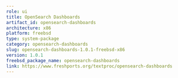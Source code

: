 ```yaml
---
role: ui
title: OpenSearch Dashboards
artifact_id: opensearch-dashboards
architecture: x86
platform: freebsd
type: system-package
category: opensearch-dashboards
slug: opensearch-dashboards-1.0.1-freebsd-x86
version: 1.0.1
freebsd_package_name: opensearch-dashboards
link: https://www.freshports.org/textproc/opensearch-dashboards
---
```

